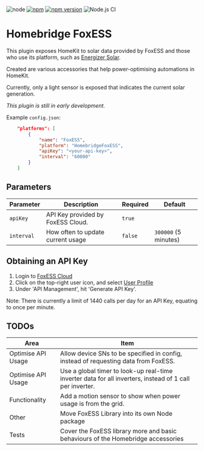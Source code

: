 ![node](https://img.shields.io/node/v/homebridge-foxess)
[![npm](https://img.shields.io/npm/dt/homebridge-foxess.svg)](https://www.npmjs.com/package/homebridge-foxess)
[![npm version](https://badge.fury.io/js/homebridge-foxess.svg)](https://badge.fury.io/js/homebridge-foxess)
![Node.js CI](https://github.com/teh-hippo/homebridge-foxess/workflows/Node.js%20CI/badge.svg)

# Homebridge FoxESS

This plugin exposes HomeKit to solar data provided by FoxESS and those who use its platform, such as [Energizer Solar](https://portal.energizersolar.com/).

Created are various accessories that help power-optimising automations in HomeKit.

Currently, only a light sensor is exposed that indicates the current solar generation.

*This plugin is still in early development.*

Example `config.json`:

```json
    "platforms": [
        {
            "name": "FoxESS",
            "platform": "HomebridgeFoxESS",
            "apiKey": "<your-api-key>",
            "interval": "60000"
        }
    ]
```

## Parameters

| Parameter | Description | Required | Default
| --------- | ----- | ------- | ------ |
| `apiKey`| API Key provided by FoxESS Cloud. | `true` | |
| `interval`| How often to update current usage | `false` | `300000` (5 minutes) |

## Obtaining an API Key

1. Login to [FoxESS Cloud](https://www.foxesscloud.com)
1. Click on the top-right user icon, and select [User Profile](https://www.foxesscloud.com/user/center)
1. Under 'API Management', hit 'Generate API Key'.

Note: There is currently a limit of 1440 calls per day for an API Key, equating to once per minute.

## TODOs

| Area | Item |
| ---- | ---- |
| Optimise API Usage | Allow device SNs to be specified in config, instead of requesting data from FoxESS. |
| Optimise API Usage | Use a global timer to look-up real-time inverter data for all inverters, instead of 1 call per inverter. |
| Functionality | Add a motion sensor to show when power usage is from the grid. |
| Other | Move FoxESS Library into its own Node package |
| Tests | Cover the FoxESS library more and basic behaviours of the Homebridge accessories |